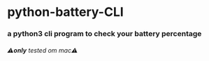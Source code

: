 # python-battery-CLI
### a python3 cli program to check your battery percentage
###### ⚠︎**only** tested om mac⚠︎
